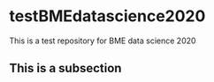 # testBMEdatascience2020
This is a test repository for BME data science 2020

## This is a subsection
